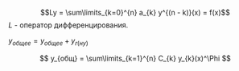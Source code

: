 $$Ly = \sum\limits_{k=0}^{n} a_{k} y^{(n - k)}(x) = f(x)$$
$L$ - оператор дифференцирования.

$y_{общее} = y_{общее} + y_{r(ну)}$

$$
y_{общ} = \sum\limits_{k=1}^{n} C_{k} y_{k}(x)^\Phi
$$

